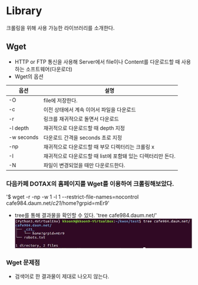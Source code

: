 # Library
 크롤링을 위해 사용 가능한 라이브러리를 소개한다.

## Wget
- HTTP or FTP 통신을 사용해 Server에서 file이나 Content를 다운로드할 때 사용하는 소프트웨어(다운로더) 
- Wget의 옵션

옵션      | 설명
----------|--------------
-O <file>  | file에 저장한다.
-c         | 이전 상태에서 계속 이어서 파일을 다운로드
-r         | 링크를 재귀적으로 돌면서 다운로드
-l depth   | 재귀적으로 다운로드할 때 depth 지정 
-w seconds | 다운로드 간격을 seconds 초로 지정
-np        | 재귀적으로 다운로드할 때 부모 디렉터리는 크롤링 x
-I <list>  | 재귀적으로 다운로드할 때 list에 포함돼 있는 디렉터리만 돈다.
-N         | 파일이 변경되었을 때만 다운로드한다.

### 다음카페 DOTAX의 홈페이지를 Wget를 이용하여 크롤링해보았다.
'$ wget -r -np -w 1 -l 1 --restrict-file-names=nocontrol cafe984.daum.net/_c21_/home?grpid=mEr9'
- tree를 통해 결과물을 확인할 수 있다.
'tree cafe984.daum.net/'
![tree 결과](/tree결과.JPG)

### Wget 문제점
- 검색어로 한 결과물이 제대로 나오지 않는다.

